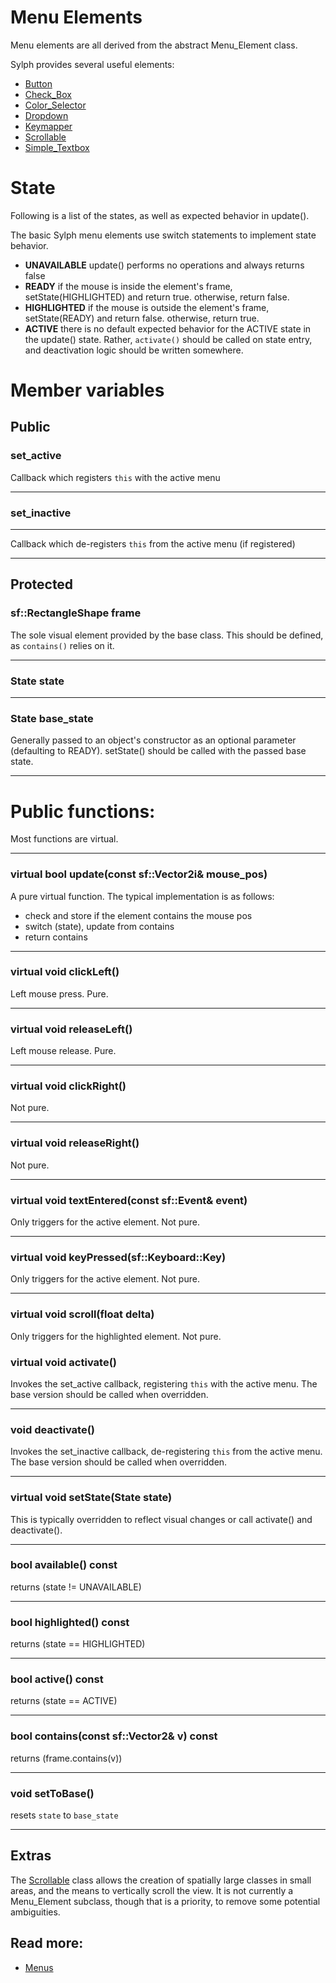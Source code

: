 # Menu Elements

Menu elements are all derived from the abstract Menu_Element class.

Sylph provides several useful elements:
- [Button](button.md)
- [Check_Box](check_box.md)
- [Color_Selector](color_selector.md)
- [Dropdown](dropdown.md)
- [Keymapper](keymapper.md)
- [Scrollable](scrollable.md)
- [Simple_Textbox](simple_textbox.md)

# State
Following is a list of the states, as well as expected behavior in update().

The basic Sylph menu elements use switch statements to implement state behavior.

- **UNAVAILABLE** update() performs no operations and always returns false
- **READY** if the mouse is inside the element's frame, setState(HIGHLIGHTED) and return true. otherwise, return false.
- **HIGHLIGHTED** if the mouse is outside the element's frame, setState(READY) and return false. otherwise, return true.
- **ACTIVE** there is no default expected behavior for the ACTIVE state in the update() state. Rather, `activate()` should be called on state entry, and deactivation logic should be written somewhere.

# Member variables

## Public

### set_active

Callback which registers `this` with the active menu

---

### set_inactive

---
Callback which de-registers `this` from the active menu (if registered)

---
## Protected

### sf::RectangleShape frame

The sole visual element provided by the base class. This should be defined, as `contains()` relies on it.

---
### State state

---
### State base_state
Generally passed to an object's constructor as an optional parameter (defaulting to READY). setState() should be called with the passed base state.

---

# Public functions:

Most functions are virtual.

---
### virtual bool update(const sf::Vector2i& mouse_pos)
A pure virtual function. The typical implementation is as follows:
- check and store if the element contains the mouse pos
- switch (state), update from contains
- return contains

---
### virtual void clickLeft()
Left mouse press. Pure.

---
### virtual void releaseLeft()
Left mouse release. Pure.

---
### virtual void clickRight()
Not pure.

---
### virtual void releaseRight()
Not pure.

---
### virtual void textEntered(const sf::Event& event)
Only triggers for the active element. Not pure.

---
### virtual void keyPressed(sf::Keyboard::Key)
Only triggers for the active element. Not pure.

---
### virtual void scroll(float delta)
Only triggers for the highlighted element. Not pure.
### virtual void activate()
Invokes the set_active callback, registering `this` with the active menu. The base version should be called when overridden.

---
### void deactivate()
Invokes the set_inactive callback, de-registering `this` from the active menu. The base version should be called when overridden.

---
### virtual void setState(State state)
This is typically overridden to reflect visual changes or call activate() and deactivate().

---
### bool available() const
returns (state != UNAVAILABLE)

---
### bool highlighted() const
returns (state == HIGHLIGHTED)

---
### bool active() const
returns (state == ACTIVE)

---
### bool contains(const sf::Vector2<T>& v) const
returns (frame.contains(v))
 
---
### void setToBase()
resets `state` to `base_state`
  
---

## Extras
The [Scrollable](scrollable.md) class allows the creation of spatially large classes in small areas, and the means to vertically scroll the view. It is not currently a Menu_Element subclass, though that is a priority, to remove some potential ambiguities. 

## Read more:
- [Menus](../menu.md)